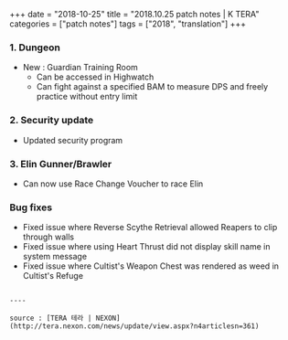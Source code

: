 +++
date = "2018-10-25"
title = "2018.10.25 patch notes | K TERA"
categories = ["patch notes"]
tags = ["2018", "translation"]
+++

### 1. Dungeon
- New : Guardian Training Room
  - Can be accessed in Highwatch
  - Can fight against a specified BAM to measure DPS and freely practice without entry limit

### 2. Security update
- Updated security program

### 3. Elin Gunner/Brawler
- Can now use Race Change Voucher to race Elin

### Bug fixes
- Fixed issue where Reverse Scythe Retrieval allowed Reapers to clip through walls
- Fixed issue where using Heart Thrust did not display skill name in system message
- Fixed issue where Cultist's Weapon Chest was rendered as weed in Cultist's Refuge
```

----

source : [TERA 테라 | NEXON](http://tera.nexon.com/news/update/view.aspx?n4articlesn=361)
